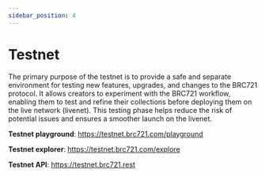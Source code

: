 ```yaml
---
sidebar_position: 4
---
```


# Testnet

The primary purpose of the testnet is to provide a safe and separate environment for testing new features, upgrades, and changes to the BRC721 protocol. It allows creators to experiment with the BRC721 workflow, enabling them to test and refine their collections before deploying them on the live network (livenet). This testing phase helps reduce the risk of potential issues and ensures a smoother launch on the livenet.

**Testnet playground**: https://testnet.brc721.com/playground

**Testnet explorer**: https://testnet.brc721.com/explore

**Testnet API**: https://testnet.brc721.rest
